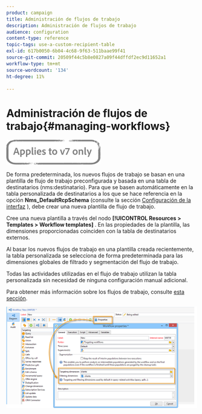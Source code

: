 ```yaml
---
product: campaign
title: Administración de flujos de trabajo
description: Administración de flujos de trabajo
audience: configuration
content-type: reference
topic-tags: use-a-custom-recipient-table
exl-id: 617b0050-6b04-4c68-9f63-511baae99f41
source-git-commit: 20509f44c5b8e0827a09f44dffdf2ec9d11652a1
workflow-type: tm+mt
source-wordcount: '134'
ht-degree: 11%

---
```


# Administración de flujos de trabajo{#managing-workflows}

![](../../assets/v7-only.svg)

De forma predeterminada, los nuevos flujos de trabajo se basan en una plantilla de flujo de trabajo preconfigurada y basada en una tabla de destinatarios (nms:destinatario). Para que se basen automáticamente en la tabla personalizada de destinatarios a los que se hace referencia en la opción **Nms_DefaultRcpSchema** (consulte la sección [Configuración de la interfaz](../../configuration/using/configuring-the-interface.md) ), debe crear una nueva plantilla de flujo de trabajo.

Cree una nueva plantilla a través del nodo **[!UICONTROL Resources > Templates > Workflow templates]** . En las propiedades de la plantilla, las dimensiones proporcionadas coinciden con la tabla de destinatarios externos.

Al basar los nuevos flujos de trabajo en una plantilla creada recientemente, la tabla personalizada se selecciona de forma predeterminada para las dimensiones globales de filtrado y segmentación del flujo de trabajo.

Todas las actividades utilizadas en el flujo de trabajo utilizan la tabla personalizada sin necesidad de ninguna configuración manual adicional.

Para obtener más información sobre los flujos de trabajo, consulte [esta sección](../../workflow/using/about-workflows.md).

![](assets/cfg_external_table_workflow.png)
